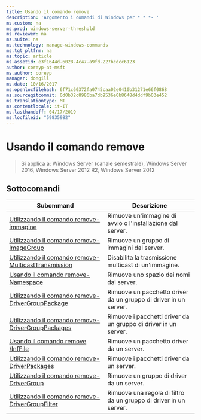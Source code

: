 ```yaml
---
title: Usando il comando remove
description: 'Argomento i comandi di Windows per * * *- '
ms.custom: na
ms.prod: windows-server-threshold
ms.reviewer: na
ms.suite: na
ms.technology: manage-windows-commands
ms.tgt_pltfrm: na
ms.topic: article
ms.assetid: e3f1644d-6028-4c47-a9fd-227bcdcc6123
author: coreyp-at-msft
ms.author: coreyp
manager: dongill
ms.date: 10/16/2017
ms.openlocfilehash: 6f71c60372fa0745caa02e0410b31271e66f0868
ms.sourcegitcommit: 0d0b32c8986ba7db9536e0b8648d4ddf9b03e452
ms.translationtype: MT
ms.contentlocale: it-IT
ms.lasthandoff: 04/17/2019
ms.locfileid: "59835982"
---
```

# <a name="using-the-remove-command"></a>Usando il comando remove

>Si applica a: Windows Server (canale semestrale), Windows Server 2016, Windows Server 2012 R2, Windows Server 2012

## <a name="subcommands"></a>Sottocomandi
|Subommand|Descrizione|
|-------|--------|
|[Utilizzando il comando remove-immagine](using-the-remove-image-command.md)|Rimuove un'immagine di avvio o l'installazione dal server.|
|[Utilizzando il comando remove-ImageGroup](using-the-remove-imagegroup-command.md)|Rimuove un gruppo di immagini dal server.|
|[Utilizzando il comando remove-MulticastTransmission](using-the-remove-multicasttransmission-command.md)|Disabilita la trasmissione multicast di un'immagine.|
|[Usando il comando remove-Namespace](using-the-remove-namespace-command.md)|Rimuove uno spazio dei nomi dal server.|
|[Utilizzando il comando remove-DriverGroupPackage](using-the-remove-drivergrouppackage-command.md)|Rimuove un pacchetto driver da un gruppo di driver in un server.|
|[Utilizzando il comando remove-DriverGroupPackages](using-the-remove-drivergrouppackages-command.md)|Rimuove i pacchetti driver da un gruppo di driver in un server.|
|[Usando il comando remove /InfFile](using-the-remove-driverpackage-command.md)|Rimuove un pacchetto driver da un server.|
|[Utilizzando il comando remove-DriverPackages](using-the-remove-driverpackages-command.md)|Rimuove i pacchetti driver da un server.|
|[Utilizzando il comando remove-DriverGroup](using-the-remove-drivergroup-command.md)|Rimuove un gruppo di driver da un server.|
|[Utilizzando il comando remove-DriverGroupFilter](using-the-remove-drivergroupfilter-command.md)|Rimuove una regola di filtro da un gruppo di driver in un server.|

